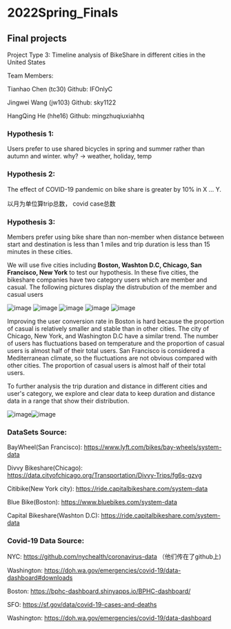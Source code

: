 # 2022Spring_Finals
## Final projects
Project Type 3:  Timeline analysis of BikeShare in different cities in the United States

Team Members:

Tianhao Chen (tc30)    Github: IFOnlyC

Jingwei Wang (jw103)  Github: sky1122

HangQing He (hhe16)  Github: mingzhuqiuxiahhq


### Hypothesis 1:

Users prefer to use shared bicycles in spring and summer rather than autumn and winter.
why? -> weather, holiday, temp


### Hypothesis 2:

The effect of COVID-19 pandemic on bike share is greater by 10% in X ... Y.

以月为单位算trip总数， covid case总数

### Hypothesis 3:
Members prefer using bike share than non-member when distance between start and destination is less than 1 miles and trip duration is less than 15 minutes in these cities.

We will use five cities including **Boston, Washton D.C, Chicago, San Francisco, New York** to test our hypothesis. In these five cities, the bikeshare companies have two category users which are member and casual.
The following pictures display the distrubution of the member and casual users

![image](https://user-images.githubusercontent.com/48091236/166519976-66f124a9-538c-43c1-9a45-512cb147b0b9.png)
![image](https://user-images.githubusercontent.com/48091236/166515595-7fc2fa55-5ada-4c83-9979-aa9997d48ed7.png)
![image](https://user-images.githubusercontent.com/48091236/166515634-69a74323-f7f3-484a-81c6-0081b9b62611.png)
![image](https://user-images.githubusercontent.com/48091236/166515666-5d91a386-d64a-432c-bd2c-eba638b58283.png)
![image](https://user-images.githubusercontent.com/48091236/166515696-1ef01b14-52d1-47e2-a84c-53d78062825e.png)

Improving the user conversion rate in Boston is hard because the proportion of casual is relatively smaller and stable than in other cities.
The city of Chicago, New York, and Washington D.C have a similar trend. The number of users has fluctuations based on temperature and the proportion of casual users is almost half of their total users.
San Francisco is considered a Mediterranean climate, so the fluctuations are not obvious compared with other cities. The proportion of casual users is almost half of their total users.

To further analysis the trip duration and distance in different cities and user's category, we explore and clear data to keep duration and distance data in a range that show their distribution.

![image](https://user-images.githubusercontent.com/48091236/166536422-1899d1ee-c745-4e48-9c56-a7df16891c5e.png)![image](https://user-images.githubusercontent.com/48091236/166536848-ff8146ae-e05d-40fb-933d-74a399a7e2ee.png)





### DataSets Source:

BayWheel(San Francisco): https://www.lyft.com/bikes/bay-wheels/system-data

Divvy Bikeshare(Chicago): https://data.cityofchicago.org/Transportation/Divvy-Trips/fg6s-gzvg

Citibike(New York city): https://ride.capitalbikeshare.com/system-data

Blue Bike(Boston): https://www.bluebikes.com/system-data

Capital Bikeshare(Washton D.C): https://ride.capitalbikeshare.com/system-data


### Covid-19 Data Source:

NYC: https://github.com/nychealth/coronavirus-data （他们传在了github上)

Washington: https://doh.wa.gov/emergencies/covid-19/data-dashboard#downloads

Boston: https://bphc-dashboard.shinyapps.io/BPHC-dashboard/

SFO: https://sf.gov/data/covid-19-cases-and-deaths

Washington: https://doh.wa.gov/emergencies/covid-19/data-dashboard
